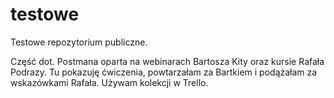 # testowe
Testowe repozytorium publiczne. 

Część dot. Postmana oparta na webinarach Bartosza Kity oraz kursie Rafała Podrazy. Tu pokazuję ćwiczenia, powtarzałam za Bartkiem i podążałam za wskazówkami Rafała. Używam kolekcji w Trello.
